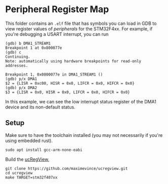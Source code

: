 # Peripheral Register Map

This folder contains an `.elf` file that has symbols you can load in GDB to view register
values of *peripherals* for the STM32F4xx. For example, if you're debugging a USART interrupt,
you can run 

```
(gdb) b DMA1_STREAM1
Breakpoint 1 at 0x800077e
(gdb) c
Continuing.
Note: automatically using hardware breakpoints for read-only addresses.

Breakpoint 1, 0x0800077e in DMA1_STREAM1 ()
(gdb) p/x DMA1
$2 = {LISR = 0xc00, HISR = 0x0, LIFCR = 0x0, HIFCR = 0x0}
(gdb) p/x DMA2
$3 = {LISR = 0x0, HISR = 0x0, LIFCR = 0x0, HIFCR = 0x0}
```

In this example, we can see the low interrupt status register of the DMA1 device and its non-default status.

## Setup

Make sure to have the toolchain installed (you may not necessarily if you're using embedded rust).
```shell
sudo apt install gcc-arm-none-eabi
```

Build the [ucRegView](https://github.com/maximevince/ucregview),
```shell
git clone https://github.com/maximevince/ucregview.git
cd ucregview
make TARGET=stm32f407xx
```
